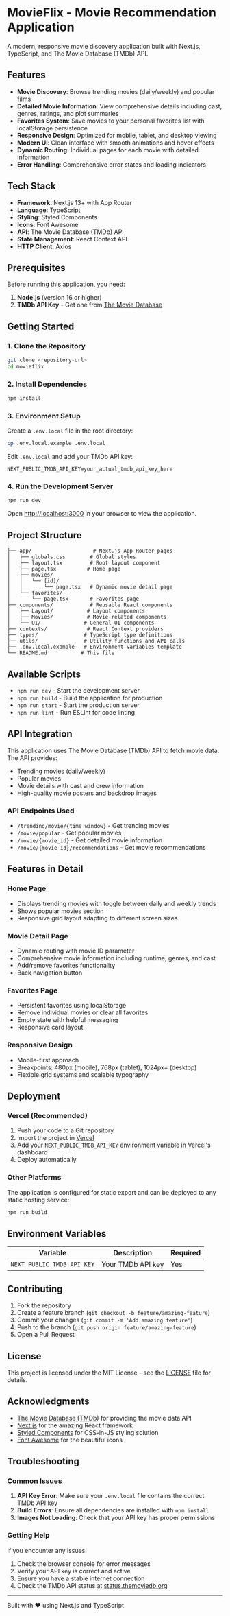 # MovieFlix - Movie Recommendation Application

A modern, responsive movie discovery application built with Next.js, TypeScript, and The Movie Database (TMDb) API.

## Features

- **Movie Discovery**: Browse trending movies (daily/weekly) and popular films
- **Detailed Movie Information**: View comprehensive details including cast, genres, ratings, and plot summaries
- **Favorites System**: Save movies to your personal favorites list with localStorage persistence
- **Responsive Design**: Optimized for mobile, tablet, and desktop viewing
- **Modern UI**: Clean interface with smooth animations and hover effects
- **Dynamic Routing**: Individual pages for each movie with detailed information
- **Error Handling**: Comprehensive error states and loading indicators

## Tech Stack

- **Framework**: Next.js 13+ with App Router
- **Language**: TypeScript
- **Styling**: Styled Components
- **Icons**: Font Awesome
- **API**: The Movie Database (TMDb) API
- **State Management**: React Context API
- **HTTP Client**: Axios

## Prerequisites

Before running this application, you need:

1. **Node.js** (version 16 or higher)
2. **TMDb API Key** - Get one from [The Movie Database](https://developers.themoviedb.org/3/getting-started/introduction)

## Getting Started

### 1. Clone the Repository

```bash
git clone <repository-url>
cd movieflix
```

### 2. Install Dependencies

```bash
npm install
```

### 3. Environment Setup

Create a `.env.local` file in the root directory:

```bash
cp .env.local.example .env.local
```

Edit `.env.local` and add your TMDb API key:

```env
NEXT_PUBLIC_TMDB_API_KEY=your_actual_tmdb_api_key_here
```

### 4. Run the Development Server

```bash
npm run dev
```

Open [http://localhost:3000](http://localhost:3000) in your browser to view the application.

## Project Structure

```
├── app/                    # Next.js App Router pages
│   ├── globals.css        # Global styles
│   ├── layout.tsx         # Root layout component
│   ├── page.tsx          # Home page
│   ├── movies/
│   │   └── [id]/
│   │       └── page.tsx   # Dynamic movie detail page
│   └── favorites/
│       └── page.tsx       # Favorites page
├── components/            # Reusable React components
│   ├── Layout/           # Layout components
│   ├── Movies/           # Movie-related components
│   └── UI/              # General UI components
├── contexts/             # React Context providers
├── types/               # TypeScript type definitions
├── utils/               # Utility functions and API calls
├── .env.local.example   # Environment variables template
└── README.md           # This file
```

## Available Scripts

- `npm run dev` - Start the development server
- `npm run build` - Build the application for production
- `npm run start` - Start the production server
- `npm run lint` - Run ESLint for code linting

## API Integration

This application uses The Movie Database (TMDb) API to fetch movie data. The API provides:

- Trending movies (daily/weekly)
- Popular movies
- Movie details with cast and crew information
- High-quality movie posters and backdrop images

### API Endpoints Used

- `/trending/movie/{time_window}` - Get trending movies
- `/movie/popular` - Get popular movies
- `/movie/{movie_id}` - Get detailed movie information
- `/movie/{movie_id}/recommendations` - Get movie recommendations

## Features in Detail

### Home Page
- Displays trending movies with toggle between daily and weekly trends
- Shows popular movies section
- Responsive grid layout adapting to different screen sizes

### Movie Detail Page
- Dynamic routing with movie ID parameter
- Comprehensive movie information including runtime, genres, and cast
- Add/remove favorites functionality
- Back navigation button

### Favorites Page
- Persistent favorites using localStorage
- Remove individual movies or clear all favorites
- Empty state with helpful messaging
- Responsive card layout

### Responsive Design
- Mobile-first approach
- Breakpoints: 480px (mobile), 768px (tablet), 1024px+ (desktop)
- Flexible grid systems and scalable typography

## Deployment

### Vercel (Recommended)

1. Push your code to a Git repository
2. Import the project in [Vercel](https://vercel.com)
3. Add your `NEXT_PUBLIC_TMDB_API_KEY` environment variable in Vercel's dashboard
4. Deploy automatically

### Other Platforms

The application is configured for static export and can be deployed to any static hosting service:

```bash
npm run build
```

## Environment Variables

| Variable | Description | Required |
|----------|-------------|----------|
| `NEXT_PUBLIC_TMDB_API_KEY` | Your TMDb API key | Yes |

## Contributing

1. Fork the repository
2. Create a feature branch (`git checkout -b feature/amazing-feature`)
3. Commit your changes (`git commit -m 'Add amazing feature'`)
4. Push to the branch (`git push origin feature/amazing-feature`)
5. Open a Pull Request

## License

This project is licensed under the MIT License - see the [LICENSE](LICENSE) file for details.

## Acknowledgments

- [The Movie Database (TMDb)](https://www.themoviedb.org/) for providing the movie data API
- [Next.js](https://nextjs.org/) for the amazing React framework
- [Styled Components](https://styled-components.com/) for CSS-in-JS styling solution
- [Font Awesome](https://fontawesome.com/) for the beautiful icons

## Troubleshooting

### Common Issues

1. **API Key Error**: Make sure your `.env.local` file contains the correct TMDb API key
2. **Build Errors**: Ensure all dependencies are installed with `npm install`
3. **Images Not Loading**: Check that your API key has proper permissions

### Getting Help

If you encounter any issues:

1. Check the browser console for error messages
2. Verify your API key is correct and active
3. Ensure you have a stable internet connection
4. Check the TMDb API status at [status.themoviedb.org](https://status.themoviedb.org/)

---

Built with ❤️ using Next.js and TypeScript